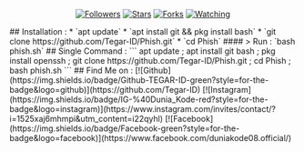 <p align="center"> 
<a href="https://github.com/Tegar-ID/followers">
<img title="Followers" src="https://img.shields.io/github/followers/Tegar-ID?color=blue&style=flat-square"></a>
<a href="https://github.com/Tegar-ID/Phish/stargazers/">
<img title="Stars" src="https://img.shields.io/github/stars/Tegar-ID/Phish?color=red&style=flat-square"></a>
<a href="https://github.com/Tegar-ID/Phish/network/members">
<img title="Forks" src="https://img.shields.io/github/forks/Tegar-ID/Phish?color=red&style=flat-square"></a>
<a href="https://github.com/Tegar-ID/Phish/watchers"><img title="Watching" src="https://img.shields.io/github/watchers/Tegar-ID/Phish?label=Watchers&color=blue&style=flat-square"></a>
</p> 
## Installation : * `apt update` * `apt install git && pkg install bash` * `git clone https://github.com/Tegar-ID/Phish.git` * `cd Phish` 
#### > Run : `bash phish.sh`
## Single Command : ``` apt update ; apt install git bash ; pkg install openssh ; git clone https://github.com/Tegar-ID/Phish.git ; cd Phish ; bash phish.sh ```
## Find Me on : 
[![Github](https://img.shields.io/badge/Github-TEGAR-ID-green?style=for-the-badge&logo=github)](https://github.com/Tegar-ID)  
[![Instagram](https://img.shields.io/badge/IG-%40Dunia_Kode-red?style=for-the-badge&logo=instagram)](https://www.instagram.com/invites/contact/?i=1525xaj6mhmpi&utm_content=i22qyhl) 
[![Facebook](https://img.shields.io/badge/Facebook-green?style=for-the-badge&logo=facebook)](https://www.facebook.com/duniakode08.official/) 
